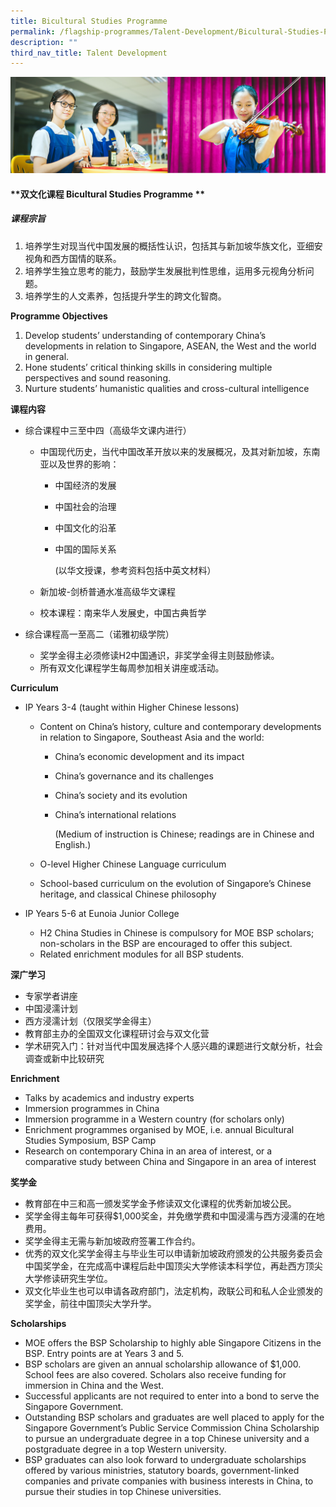 ```yaml
---
title: Bicultural Studies Programme
permalink: /flagship-programmes/Talent-Development/Bicultural-Studies-Programme/
description: ""
third_nav_title: Talent Development
---
```

![](/images/Banner%20Photos/01%20subpage%20flagship-programme.jpg)

#### **双文化课程 Bicultural Studies Programme **


##### **课程宗旨**

1.  培养学生对现当代中国发展的概括性认识，包括其与新加坡华族文化，亚细安视角和西方国情的联系。
2.  培养学生独立思考的能力，鼓励学生发展批判性思维，运用多元视角分析问题。
3.  培养学生的人文素养，包括提升学生的跨文化智商。

<b>Programme Objectives</b>   

1.  Develop students’ understanding of contemporary China’s developments in relation to Singapore, ASEAN, the West and the world in general. 
2.  Hone students’ critical thinking skills in considering multiple perspectives and sound reasoning. 
3.  Nurture students’ humanistic qualities and cross-cultural intelligence

<b>课程内容</b>

*   综合课程中三至中四（高级华文课内进行）

    *   中国现代历史，当代中国改革开放以来的发展概况，及其对新加坡，东南亚以及世界的影响：

        *   中国经济的发展
        *   中国社会的治理
        *   中国文化的沿革
        *   中国的国际关系

             (以华文授课，参考资料包括中英文材料）

    *   新加坡-剑桥普通水准高级华文课程
    *   校本课程：南来华人发展史，中国古典哲学

*   综合课程高一至高二（诺雅初级学院）

    *   奖学金得主必须修读H2中国通识，非奖学金得主则鼓励修读。
    *   所有双文化课程学生每周参加相关讲座或活动。


<b>Curriculum</b>  

*   IP Years 3-4 (taught within Higher Chinese lessons)

    *   Content on China’s history, culture and contemporary developments in relation to Singapore, Southeast Asia and the world: 

        *   China’s economic development and its impact
        *   China’s governance and its challenges
        *   China’s society and its evolution
        *   China’s international relations
        
			(Medium of instruction is Chinese; readings are in Chinese and English.)  

    *   O-level Higher Chinese Language curriculum
    *   School-based curriculum on the evolution of Singapore’s Chinese heritage, and classical Chinese philosophy

*   IP Years 5-6 at Eunoia Junior College

    *   H2 China Studies in Chinese is compulsory for MOE BSP scholars; non-scholars in the BSP are encouraged to offer this subject.
    *   Related enrichment modules for all BSP students.


<b>深广学习</b>  

*   专家学者讲座
*   中国浸濡计划
*   西方浸濡计划（仅限奖学金得主）
*   教育部主办的全国双文化课程研讨会与双文化营
*   学术研究入门：针对当代中国发展选择个人感兴趣的课题进行文献分析，社会调查或新中比较研究

<b>Enrichment</b>   

*   Talks by academics and industry experts
*   Immersion programmes in China
*   Immersion programme in a Western country (for scholars only)
*   Enrichment programmes organised by MOE, i.e. annual Bicultural Studies Symposium, BSP Camp
*   Research on contemporary China in an area of interest, or a comparative study between China and Singapore in an area of interest


<b>奖学金</b>    

*   教育部在中三和高一颁发奖学金予修读双文化课程的优秀新加坡公民。
*   奖学金得主每年可获得$1,000奖金，并免缴学费和中国浸濡与西方浸濡的在地费用。
*   奖学金得主无需与新加坡政府签署工作合约。
*   优秀的双文化奖学金得主与毕业生可以申请新加坡政府颁发的公共服务委员会中国奖学金，在完成高中课程后赴中国顶尖大学修读本科学位，再赴西方顶尖大学修读研究生学位。
*   双文化毕业生也可以申请各政府部门，法定机构，政联公司和私人企业颁发的奖学金，前往中国顶尖大学升学。

<b>Scholarships</b>  

*   MOE offers the BSP Scholarship to highly able Singapore Citizens in the BSP. Entry points are at Years 3 and 5.
*   BSP scholars are given an annual scholarship allowance of $1,000. School fees are also covered. Scholars also receive funding for immersion in China and the West.
*   Successful applicants are not required to enter into a bond to serve the Singapore Government.
*   Outstanding BSP scholars and graduates are well placed to apply for the Singapore Government’s Public Service Commission China Scholarship to pursue an undergraduate degree in a top Chinese university and a postgraduate degree in a top Western university.
*   BSP graduates can also look forward to undergraduate scholarships offered by various ministries, statutory boards, government-linked companies and private companies with business interests in China, to pursue their studies in top Chinese universities.